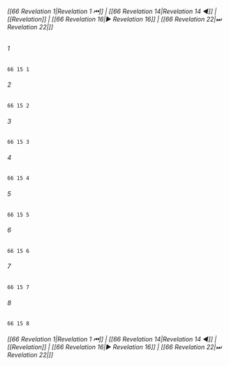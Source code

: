 
###### [[66 Revelation 1|Revelation 1 ⏮]] | [[66 Revelation 14|Revelation 14 ◀]] | [[Revelation]] | [[66 Revelation 16|▶ Revelation 16]] | [[66 Revelation 22|⏭ Revelation 22|]]

###### 1
``` verse
66 15 1 
```
###### 2
``` verse
66 15 2 
```
###### 3
``` verse
66 15 3 
```
###### 4
``` verse
66 15 4 
```
###### 5
``` verse
66 15 5 
```
###### 6
``` verse
66 15 6 
```
###### 7
``` verse
66 15 7 
```
###### 8
``` verse
66 15 8 
```

###### [[66 Revelation 1|Revelation 1 ⏮]] | [[66 Revelation 14|Revelation 14 ◀]] | [[Revelation]] | [[66 Revelation 16|▶ Revelation 16]] | [[66 Revelation 22|⏭ Revelation 22|]]

